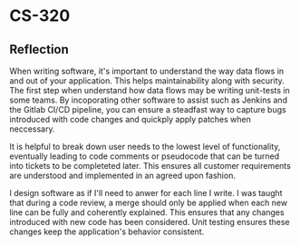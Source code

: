 # CS-320

## Reflection

When writing software, it's important to understand the way data flows in and out of your application. This helps maintainability along with security. The first step when understand how data flows may be writing unit-tests in some teams. By incoporating other software to assist such as Jenkins and the Gitlab CI/CD pipeline, you can ensure a steadfast way to capture bugs introduced with code changes and quickply apply patches when neccessary. 

It is helpful to break down user needs to the lowest level of functionality, eventually leading to code comments or pseudocode that can be turned into tickets to be completeted later. This ensures all customer requirements are understood and implemented in an agreed upon fashion.

I design software as if I'll need to anwer for each line I write. I was taught that during a code review, a merge should only be applied when each new line can be fully and coherently explained. This ensures that any changes introduced with new code has been considered. Unit testing ensures these changes keep the application's behavior consistent. 
